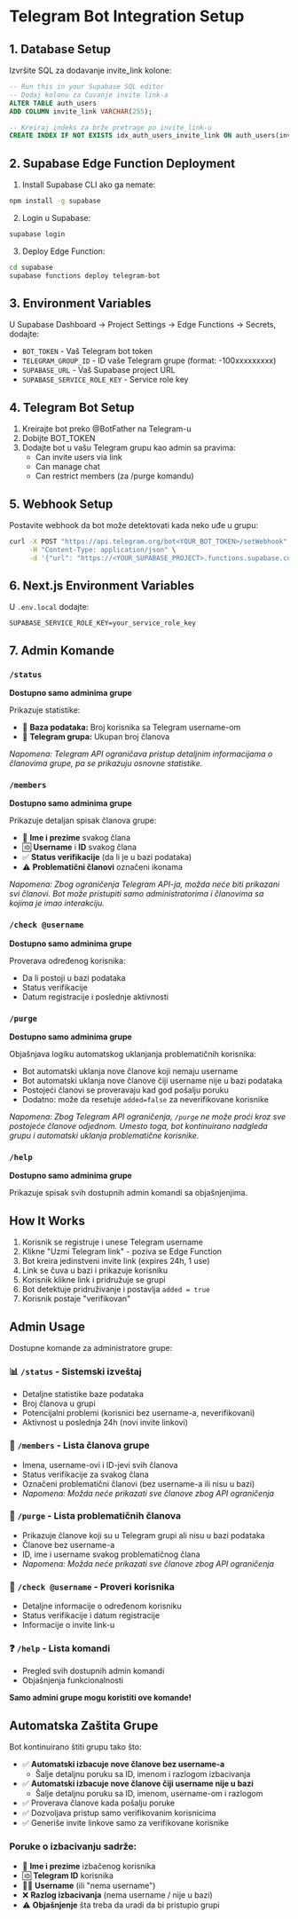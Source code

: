 # Telegram Bot Integration Setup

## 1. Database Setup

Izvršite SQL za dodavanje invite_link kolone:

```sql
-- Run this in your Supabase SQL editor
-- Dodaj kolonu za čuvanje invite link-a
ALTER TABLE auth_users
ADD COLUMN invite_link VARCHAR(255);

-- Kreiraj indeks za brže pretrage po invite_link-u
CREATE INDEX IF NOT EXISTS idx_auth_users_invite_link ON auth_users(invite_link);
```

## 2. Supabase Edge Function Deployment

1. Install Supabase CLI ako ga nemate:
```bash
npm install -g supabase
```

2. Login u Supabase:
```bash
supabase login
```

3. Deploy Edge Function:
```bash
cd supabase
supabase functions deploy telegram-bot
```

## 3. Environment Variables

U Supabase Dashboard → Project Settings → Edge Functions → Secrets, dodajte:

- `BOT_TOKEN` - Vaš Telegram bot token
- `TELEGRAM_GROUP_ID` - ID vaše Telegram grupe (format: -100xxxxxxxxx)
- `SUPABASE_URL` - Vaš Supabase project URL
- `SUPABASE_SERVICE_ROLE_KEY` - Service role key

## 4. Telegram Bot Setup

1. Kreirajte bot preko @BotFather na Telegram-u
2. Dobijte BOT_TOKEN
3. Dodajte bot u vašu Telegram grupu kao admin sa pravima:
   - Can invite users via link
   - Can manage chat
   - Can restrict members (za /purge komandu)

## 5. Webhook Setup

Postavite webhook da bot može detektovati kada neko uđe u grupu:

```bash
curl -X POST "https://api.telegram.org/bot<YOUR_BOT_TOKEN>/setWebhook" \
     -H "Content-Type: application/json" \
     -d '{"url": "https://<YOUR_SUPABASE_PROJECT>.functions.supabase.co/telegram-bot"}'
```

## 6. Next.js Environment Variables

U `.env.local` dodajte:
```
SUPABASE_SERVICE_ROLE_KEY=your_service_role_key
```

## 7. Admin Komande

### `/status`
**Dostupno samo adminima grupe**

Prikazuje statistike:
- 👥 **Baza podataka:** Broj korisnika sa Telegram username-om
- 💬 **Telegram grupa:** Ukupan broj članova

*Napomena: Telegram API ograničava pristup detaljnim informacijama o članovima grupe, pa se prikazuju osnovne statistike.*

### `/members`
**Dostupno samo adminima grupe**

Prikazuje detaljan spisak članova grupe:
- 👤 **Ime i prezime** svakog člana
- 🆔 **Username** i **ID** svakog člana
- ✅ **Status verifikacije** (da li je u bazi podataka)
- ⚠️ **Problematični članovi** označeni ikonama

*Napomena: Zbog ograničenja Telegram API-ja, možda neće biti prikazani svi članovi. Bot može pristupiti samo administratorima i članovima sa kojima je imao interakciju.*

### `/check @username`
**Dostupno samo adminima grupe**

Proverava određenog korisnika:
- Da li postoji u bazi podataka
- Status verifikacije
- Datum registracije i poslednje aktivnosti

### `/purge`
**Dostupno samo adminima grupe**

Objašnjava logiku automatskog uklanjanja problematičnih korisnika:
- Bot automatski uklanja nove članove koji nemaju username
- Bot automatski uklanja nove članove čiji username nije u bazi podataka
- Postojeći članovi se proveravaju kad god pošalju poruku
- Dodatno: može da resetuje `added=false` za neverifikovane korisnike

*Napomena: Zbog Telegram API ograničenja, `/purge` ne može proći kroz sve postojeće članove odjednom. Umesto toga, bot kontinuirano nadgleda grupu i automatski uklanja problematične korisnike.*

### `/help`
**Dostupno samo adminima grupe**

Prikazuje spisak svih dostupnih admin komandi sa objašnjenjima.

## How It Works

1. Korisnik se registruje i unese Telegram username
2. Klikne "Uzmi Telegram link" - poziva se Edge Function
3. Bot kreira jedinstveni invite link (expires 24h, 1 use)
4. Link se čuva u bazi i prikazuje korisniku
5. Korisnik klikne link i pridružuje se grupi
6. Bot detektuje pridruživanje i postavlja `added = true`
7. Korisnik postaje "verifikovan"

## Admin Usage

Dostupne komande za administratore grupe:

### 📊 `/status` - Sistemski izveštaj
- Detaljne statistike baze podataka
- Broj članova u grupi 
- Potencijalni problemi (korisnici bez username-a, neverifikovani)
- Aktivnost u poslednja 24h (novi invite linkovi)

### 👥 `/members` - Lista članova grupe
- Imena, username-ovi i ID-jevi svih članova
- Status verifikacije za svakog člana
- Označeni problematični članovi (bez username-a ili nisu u bazi)
- *Napomena: Možda neće prikazati sve članove zbog API ograničenja*

### 🧹 `/purge` - Lista problematičnih članova
- Prikazuje članove koji su u Telegram grupi ali nisu u bazi podataka
- Članove bez username-a
- ID, ime i username svakog problematičnog člana
- *Napomena: Možda neće prikazati sve članove zbog API ograničenja*

### 👤 `/check @username` - Proveri korisnika
- Detaljne informacije o određenom korisniku
- Status verifikacije i datum registracije
- Informacije o invite link-u

### ❓ `/help` - Lista komandi
- Pregled svih dostupnih admin komandi
- Objašnjenja funkcionalnosti

**Samo admini grupe mogu koristiti ove komande!**

## Automatska Zaštita Grupe

Bot kontinuirano štiti grupu tako što:
- ✅ **Automatski izbacuje nove članove bez username-a**
  - Šalje detaljnu poruku sa ID, imenom i razlogom izbacivanja
- ✅ **Automatski izbacuje nove članove čiji username nije u bazi**
  - Šalje detaljnu poruku sa ID, imenom, username-om i razlogom
- ✅ Proverava članove kada pošalju poruke
- ✅ Dozvoljava pristup samo verifikovanim korisnicima
- ✅ Generiše invite linkove samo za verifikovane korisnike

### Poruke o izbacivanju sadrže:
- 👤 **Ime i prezime** izbačenog korisnika
- 🆔 **Telegram ID** korisnika  
- 👨‍💻 **Username** (ili "nema username")
- ❌ **Razlog izbacivanja** (nema username / nije u bazi)
- ⚠️ **Objašnjenje** šta treba da uradi da bi pristupio grupi
